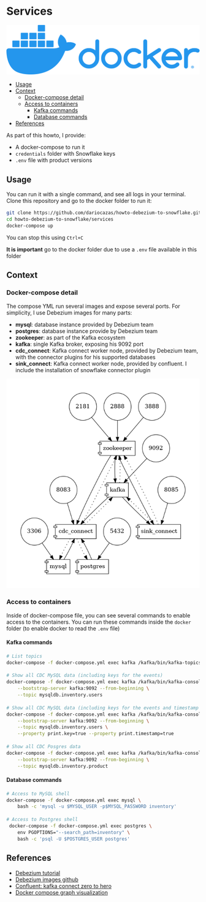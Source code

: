 # Services

![docker-logo](../.images/horizontal-logo-monochromatic-white.png)

  * [Usage](#usage)
  * [Context](#context)
    + [Docker-compose detail](#docker-compose-detail)
    + [Access to containers](#access-to-containers)
      - [Kafka commands](#kafka-commands)
      - [Database commands](#database-commands)
  * [References](#references)

As part of this howto, I provide:

- A docker-compose to run it
- `credentials` folder with Snowflake keys
- `.env` file with product versions

## Usage

You can run it with a single command, and see all logs in your terminal. Clone this repository and go to the 
docker folder to run it:
```sh
git clone https://github.com/dariocazas/howto-debezium-to-snowflake.git
cd howto-debezium-to-snowflake/services
docker-compose up
```

You can stop this using `Ctrl+C`

**It is important** go to the docker folder due to use a `.env` file available in this folder

## Context 

### Docker-compose detail

The compose YML run several images and expose several ports. For simplicity, I use Debezium images for many parts:

- **mysql**: database instance provided by Debezium team
- **postgres**: database instance provide by Debezium team
- **zookeeper**: as part of the Kafka ecosystem
- **kafka**: single Kafka broker, exposing his 9092 port
- **cdc_connect**: Kafka connect worker node, provided by Debezium team, with the connector plugins for his supported databases
- **sink_connect**: Kafka connect worker node, provided by confluent. I include the installation of snowflake connector plugin

![Docker compose info](docker-compose.png)

### Access to containers

Inside of docker-compose file, you can see several commands to enable access to the containers.
You can run these commands inside the `docker` folder (to enable docker to read the `.env` file)

#### Kafka commands

```sh
# List topics
docker-compose -f docker-compose.yml exec kafka /kafka/bin/kafka-topics.sh --bootstrap-server kafka:9092 --list

# Show all CDC MySQL data (including keys for the events)
docker-compose -f docker-compose.yml exec kafka /kafka/bin/kafka-console-consumer.sh \
    --bootstrap-server kafka:9092 --from-beginning \
    --topic mysqldb.inventory.users

# Show all CDC MySQL data (including keys for the events and timestamp which the event was received in Kafka)
docker-compose -f docker-compose.yml exec kafka /kafka/bin/kafka-console-consumer.sh \
    --bootstrap-server kafka:9092 --from-beginning \
    --topic mysqldb.inventory.users \
    --property print.key=true --property print.timestamp=true

# Show all CDC Posgres data
docker-compose -f docker-compose.yml exec kafka /kafka/bin/kafka-console-consumer.sh \
    --bootstrap-server kafka:9092 --from-beginning \
    --topic mysqldb.inventory.product
```

#### Database commands

```sh
# Access to MySQL shell
docker-compose -f docker-compose.yml exec mysql \
    bash -c 'mysql -u $MYSQL_USER -p$MYSQL_PASSWORD inventory'

# Access to Postgres shell
 docker-compose -f docker-compose.yml exec postgres \
    env PGOPTIONS="--search_path=inventory" \
    bash -c 'psql -U $POSTGRES_USER postgres'
```

## References

- [Debezium tutorial](https://debezium.io/documentation/reference/1.6/tutorial.html)
- [Debezium images github](https://github.com/debezium/docker-images)
- [Confluent: kafka connect zero to hero](https://github.com/confluentinc/demo-scene/tree/master/kafka-connect-zero-to-hero)
- [Docker compose graph visualization](https://github.com/pmsipilot/docker-compose-viz)